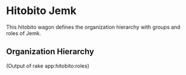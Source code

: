 # Hitobito Jemk

This hitobito wagon defines the organization hierarchy with groups and roles
of Jemk.


## Organization Hierarchy


(Output of rake app:hitobito:roles)
